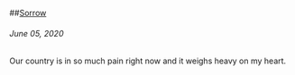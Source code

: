 ##[Sorrow](/post/5_sorrow)
###### June 05, 2020

Our country is in so much pain right now and it weighs heavy on my heart.
